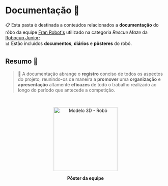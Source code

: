 # Documentação 📑
📋 Esta pasta é destinada a conteúdos relacionados a **documentação** do rôbo da equipe [Fran Robot's](https://github.com/franrobots) utilizado na categoria *Rescue Maze* da [Robocup Junior](https://www.robocup.org/); <br>
📊 Estão incluídos **documentos**, **diários** e **pôsteres** do robô.

## Resumo 📝
> 📓 A documentação abrange o **registro** conciso de todos os aspectos do projeto, reunindo-os de maneira a **promover** uma **organização** e **apresentação** altamente **eficazes** de todo o trabalho realizado ao longo do período que antecede a competição.
<br>

<p align="center">
<img width="200" alt="Modelo 3D - Robô" src="https://github.com/GuilhermeCanteiro/Rescue-Maze-Fran-Robot-s/assets/96209646/1fa92e59-b882-4eab-9dac-5ad25bdba1fd" /p>
<p align="center">  <strong> Pôster da equipe </strong> </p>
